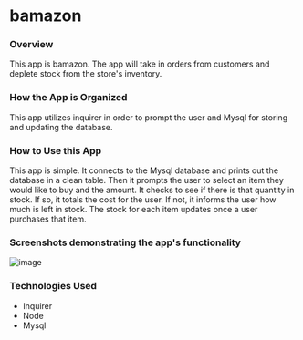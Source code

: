 # bamazon

### Overview

This app is bamazon.  The app will take in orders from customers and deplete stock from the store's inventory. 

### How the App is Organized

This app utilizes inquirer in order to prompt the user and Mysql for storing and updating the database. 

### How to Use this App

This app is simple.  It connects to the Mysql database and prints out the database in a clean table.  Then it prompts the user to select an item they would like to buy and the amount.  It checks to see if there is that quantity in stock.  If so, it totals the cost for the user.  If not, it informs the user how much is left in stock.  The stock for each item updates once a user purchases that item.  
 

### Screenshots demonstrating the app's functionality 

![image](/images/image1)


### Technologies Used 
* Inquirer
* Node
* Mysql

